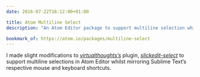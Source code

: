 ```yaml
---
date: 2016-07-22T16:12:00+01:00

title: Atom Multiline Select
description: "An Atom Editor package to support multiline selection which I forked and modified to mimic Sublime Text's multiline selection technique."

bookmark_of: https://atom.io/packages/multiline-select
---
```


I made slight modifications to *[virtualthoughts’s](https://github.com/virtualthoughts)* plugin, *[slickedit-select](https://github.com/virtualthoughts/slickedit-select)* to support multiline selections in Atom Editor whilst mirroring Sublime Text’s respective mouse and keyboard shortcuts.
